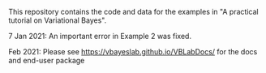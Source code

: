 This repository contains the code and data for the examples in "A practical tutorial on Variational Bayes".

7 Jan 2021: An important error in Example 2 was fixed.

Feb 2021: Please see https://vbayeslab.github.io/VBLabDocs/ for the docs and end-user package 
